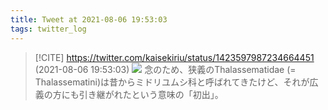 ```yaml
---
title: Tweet at 2021-08-06 19:53:03
tags: twitter_log
---
```


> [!CITE] https://twitter.com/kaisekiriu/status/1423597987234664451 (2021-08-06 19:53:03)
> ![](https://twitter.com/kaisekiriu/status/1423597987234664451)
> 念のため、狭義のThalassematidae (= Thalassematini)は昔からミドリユムシ科と呼ばれてきたけど、それが広義の方にも引き継がれたという意味の「初出」。
